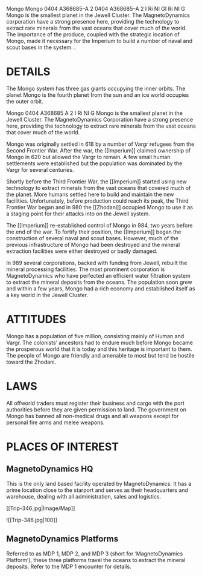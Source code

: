 Mongo Mongo 0404 A368685–A 2 0404 A368685–A 2 I Ri NI GI Ri NI G Mongo is the smallest planet in the Jewell Cluster. The MagnetoDynamics corporation have a strong presence here, providing the technology to extract rare minerals from the vast oceans that cover much of the world. The importance of the produce, coupled with the strategic location of Mongo, made it necessary for the Imperium to build a number of naval and scout bases in the system. .

# DETAILS 

The Mongo system has three gas giants occupying the inner orbits. The planet Mongo is the fourth planet from the sun and an ice world occupies the outer orbit.

Mongo 0404 A368685 A 2 I Ri NI G Mongo is the smallest planet in the Jewell Cluster. The MagnetoDynamics Corporation have a strong presence here, providing the technology to extract rare minerals from the vast oceans that cover much of the world.

Mongo was originally settled in 618 by a number of Vargr refugees from the Second Frontier War. After the war, the [[Imperium]] claimed ownership of Mongo in 620 but allowed the Vargr to remain. A few small human settlements were established but the population was dominated by the Vargr for several centuries.

Shortly before the Third Frontier War, the [[Imperium]] started using new technology to extract minerals from the vast oceans that covered much of the planet. More humans settled here to build and maintain the new facilities. Unfortunately, before production could reach its peak, the Third Frontier War began and in 980 the [[Zhodani]] occupied Mongo to use it as a staging point for their attacks into on the Jewell system.

The [[Imperium]] re-established control of Mongo in 984, two years before the end of the war. To fortify their position, the [[Imperium]] began the construction of several naval and scout bases. However, much of the previous infrastructure of Mongo had been destroyed and the mineral extraction facilities were either destroyed or badly damaged.

In 989 several corporations, backed with funding from Jewell, rebuilt the mineral processing facilities. The most prominent corporation is MagnetoDynamics who have perfected an efficient water filtration system to extract the mineral deposits from the oceans. The population soon grew and within a few years, Mongo had a rich economy and established itself as a key world in the Jewell Cluster.

# ATTITUDES

Mongo has a population of five million, consisting mainly of Human and Vargr. The colonists’ ancestors had to endure much before Mongo became the prosperous world that it is today and this heritage is important to them. The people of Mongo are friendly and amenable to most but tend be hostile toward the Zhodani.

# LAWS

All offworld traders must register their business and cargo with the port authorities before they are given permission to land. The government on Mongo has banned all non-medical drugs and all weapons except for personal fire arms and melee weapons.

# PLACES OF INTEREST

## MagnetoDynamics HQ
This is the only land based facility operated by MagnetoDynamics. It has a prime location close to the starport and serves as their headquarters and warehouse, dealing with all administration, sales and logistics.

[[Trip-346.jpg|Image/Map]]

![[Trip-346.jpg|100]]
## MagnetoDynamics Platforms

Referred to as MDP 1, MDP 2, and MDP 3 (short for ‘MagnetoDynamics Platform’), these three platforms travel the oceans to extract the mineral deposits. Refer to the MDP 1 encounter for details.

